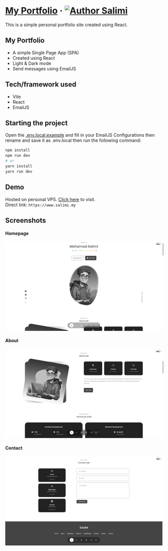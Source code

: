 # [My Portfolio](https://www.salimi.my) &middot; [![Author Salimi](https://img.shields.io/badge/Author-Salimi-%3C%3E)](https://www.linkedin.com/in/mohamad-salimi/)

This is a simple personal portfolio site created using React.

## My Portfolio

- A simple Single Page App (SPA)
- Created using React
- Light & Dark mode
- Send messages using EmailJS

## Tech/framework used

- Vite
- React
- EmailJS

## Starting the project

Open the [.env.local.example](/.env.local.example) and fill in your EmailJS Configurations then rename and save it as .env.local then run the following command:

```bash
npm install
npm run dev
# or
yarn install
yarn run dev
```

## Demo

Hosted on personal VPS. [Click here](https://www.salimi.my) to visit.
<br>
Direct link: `https://www.salimi.my`

## Screenshots

#### Homepage

![Homepage](/screenshots/screenshot-top.png)

#### About

![About](/screenshots/screenshot-middle.png)

#### Contact

![Contact](/screenshots/screenshot-bottom.png)

